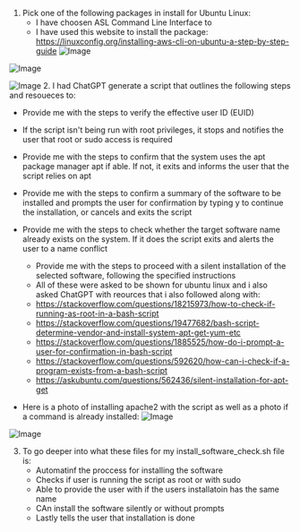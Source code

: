 1. Pick one of the following packages in install for Ubuntu Linux:
     + I have choosen ASL Command Line Interface to
   + I have used this website to install the package: https://linuxconfig.org/installing-aws-cli-on-ubuntu-a-step-by-step-guide
 ![Image](https://github.com/user-attachments/assets/138cce58-f4e7-45ab-b298-b451913f0fee)

![Image](https://github.com/user-attachments/assets/7c011d21-a81f-48d0-9614-ee42ae2d71a9)

![Image](https://github.com/user-attachments/assets/72ecc66d-5dbc-4fca-85d9-60143b97054e)
2. I had ChatGPT generate a script that outlines the following steps and resoueces to:

 + Provide me with the steps to verify the effective user ID (EUID)
 + If the script isn't being run with root privileges, it stops and notifies the user that root or sudo access is required

  + Provide me with the steps to confirm that the system uses the apt package manager apt if able. If not, it exits and informs the user that the script relies on apt

 + Provide me with the steps to  confirm a summary of the software to be installed and prompts the user for confirmation by typing y to continue the installation, or cancels and exits the script

+ Provide me with the steps to check whether the target software name already exists on the system. If it does the script exits and alerts the user to a name conflict

     + Provide me with the steps to proceed with a silent installation of the selected software, following the specified instructions
     + All of these were asked to be shown for ubuntu linux and i also asked ChatGPT with reources that i also followed along with:
     + https://stackoverflow.com/questions/18215973/how-to-check-if-running-as-root-in-a-bash-script
     + https://stackoverflow.com/questions/19477682/bash-script-determine-vendor-and-install-system-apt-get-yum-etc
     + https://stackoverflow.com/questions/1885525/how-do-i-prompt-a-user-for-confirmation-in-bash-script
     + https://stackoverflow.com/questions/592620/how-can-i-check-if-a-program-exists-from-a-bash-script
     + https://askubuntu.com/questions/562436/silent-installation-for-apt-get


+ Here is a photo of installing apache2 with the script as well as a photo if a command is already installed:
 ![Image](https://github.com/user-attachments/assets/51b2d258-9e1b-4b56-8022-9d40216afd19)

![Image](https://github.com/user-attachments/assets/4dc827c4-b167-488c-8a47-e86dcf0d2f46)

3. To go deeper into what these files for my install_software_check.sh file is:
   + Automatinf the proccess for installing the software
   + Checks if user is running the script as root or with sudo
   + Able to provide the user with if the users installatoin has the same name
   + CAn install the software silently or without prompts
   + Lastly tells the user that installation is done 

